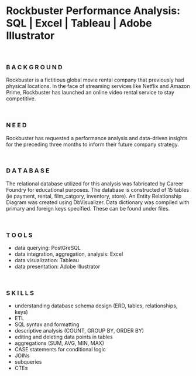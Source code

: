 # Rockbuster Performance Analysis: SQL | Excel | Tableau | Adobe Illustrator 

<br>

### B A C K G R O U N D
Rockbuster is a fictitious global movie rental company that previously had physical locations. In the face of streaming services like Netflix and Amazon Prime, Rockbuster has launched an online video rental service to stay competitive. 

<br>

### N E E D
Rockbuster has requested a performance analysis and data-driven insights for the preceding three months to inform their future company strategy.

<br>

### D A T A B A S E 
The relational database utilized for this analysis was fabricated by Career Foundry for educational purposes. The database is constructed of 15 tables (ie payment, rental, film_catgory, inventory, store). An Entity Relationship Diagram was created using DbVisualizer. Data dictionary was compiled with primary and foreign keys specified. These can be found under files.

<br>

### T O O L S
   - data querying: PostGreSQL
   - data integration, aggregation, analysis: Excel
   - data visualization: Tableau
   - data presentation: Adobe Illustrator 

<br>

### S K I L L S
   - understanding database schema design (ERD, tables, relationships, keys)
   - ETL
   - SQL syntax and formatting
   - descriptive analysis (COUNT, GROUP BY, ORDER BY)
   - editing and deleting data points in tables
   - aggregations (SUM, AVG, MIN, MAX)
   - CASE statements for conditional logic
   - JOINs
   - subqueries
   - CTEs 

